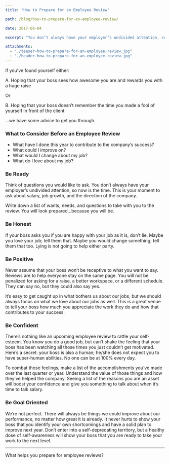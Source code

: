 ```yaml
---
title: "How to Prepare for an Employee Review"

path: /blog/how-to-prepare-for-an-employee-review/

date: 2017-06-04

excerpt: "You don’t always have your employer’s undivided attention, so now is the time. This is your moment to ask about salary, job growth, and the direction of the company."

attachments:
  - "./teaser-how-to-prepare-for-an-employee-review.jpg"
  - "./header-how-to-prepare-for-an-employee-review.jpg"
---
```


If you’ve found yourself either:
<p class="indent">A. Hoping that your boss sees how awesome you are and rewards you with a huge raise</p>
<p class="indentMore">Or</p>
<p class="indent">B. Hoping that your boss doesn’t remember the time you made a fool of yourself in front of the client</p>
...we have some advice to get you through.

### What to Consider Before an Employee Review

- What have I done this year to contribute to the company’s success?
- What could I improve on?
- What would I change about my job?
- What do I love about my job?


### Be Ready

Think of questions you would like to ask. You don’t always have your employer’s undivided attention, so now is the time. This is your moment to ask about salary, job growth, and the direction of the company. 
 
Write down a list of wants, needs, and questions to take with you to the review. You will look prepared...because you will be. 

### Be Honest

If your boss asks you if you are happy with your job as it is, don’t lie. Maybe you love your job; tell them that. Maybe you would change something; tell them that too. Lying is not going to help either party.

### Be Positive

Never assume that your boss won’t be receptive to what you want to say. Reviews are to help everyone stay on the same page. You will not be penalized for asking for a raise, a better workspace, or a different schedule. They can say no, but they could also say yes. 
 
It’s easy to get caught up in what bothers us about our jobs, but we should always focus on what we love about our jobs as well. This is a great venue to tell your boss how much you appreciate the work they do and how that contributes to your success.

### Be Confident

There’s nothing like an upcoming employee review to rattle your self-esteem. You know you do a good job, but can’t shake the feeling that your boss has been watching all those times you just couldn’t get motivated. Here’s a secret: your boss is also a human; he/she does not expect you to have super-human abilities. No one can be at 100% every day. 
 
To combat those feelings, make a list of the accomplishments you’ve made over the last quarter or year. Understand the value of those things and how they’ve helped the company. Seeing a list of the reasons you are an asset will boost your confidence and give you something to talk about when it’s time to talk salary. 

### Be Goal Oriented

We’re not perfect. There will always be things we could improve about our performance, no matter how great it is already. It never hurts to show your boss that you identify your own shortcomings and have a solid plan to improve next year. Don’t enter into a self-deprecating territory, but a healthy dose of self-awareness will show your boss that you are ready to take your work to the next level.

<hr class="secondary">

What helps you prepare for employee reviews?